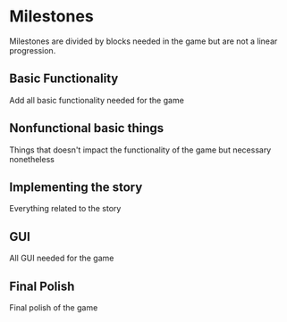 # Milestones
Milestones are divided by blocks needed in the game but are not a linear progression.

## Basic Functionality
Add all basic functionality needed for the game

## Nonfunctional basic things
Things that doesn't impact the functionality of the game but necessary nonetheless 

## Implementing the story
Everything related to the story 

## GUI
All GUI needed for the game

## Final Polish
Final polish of the game